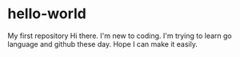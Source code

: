 # hello-world
My first repository
Hi there. I'm new to coding. I'm trying to learn go language and github these day. Hope I can make it easily.
